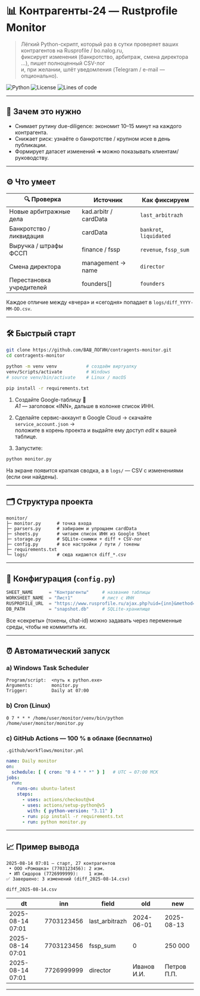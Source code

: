 # 📊 Контрагенты-24 — Rustprofile Monitor  

> Лёгкий Python-скрипт, который раз в сутки проверяет ваших контрагентов на Rusprofile / bo.nalog.ru,  
> фиксирует изменения (банкротство, арбитраж, смена директора …), пишет полноценный CSV-лог  
> и, при желании, шлёт уведомления (Telegram / e-mail — опционально).

![Python](https://img.shields.io/badge/Python-3.9%2B-blue?logo=python)
![License](https://img.shields.io/badge/License-MIT-green)
![Lines of code](https://img.shields.io/tokei/lines/github/startupovich/contragents-monitor)

---

## 🚀 Зачем это нужно

* Снимает рутину due-diligence: экономит 10–15 минут на каждого контрагента.  
* Снижает риск: узнаёте о банкротстве / крупном иске в день публикации.  
* Формирует датасет изменений ➜ можно показывать клиентам/руководству.  

---

## ⚙️ Что умеет

| 🔍 Проверка | Источник | Как фиксируем |
|-------------|----------|--------------|
| Новые арбитражные дела | kad.arbitr / cardData | `last_arbitrazh` |
| Банкротство / ликвидация | cardData | `bankrot`, `liquidated` |
| Выручка / штрафы ФССП | finance / fssp | `revenue`, `fssp_sum` |
| Смена директора | management → name | `director` |
| Перестановка учредителей | founders[] | `founders` |

Каждое отличие между «вчера» и «сегодня» попадает в `logs/diff_YYYY-MM-DD.csv`.

---

## 🛠️ Быстрый старт

```bash
git clone https://github.com/ВАШ_ЛОГИН/contragents-monitor.git
cd contragents-monitor

python -m venv venv           # создаём виртуалку
venv/Scripts/activate         # Windows
# source venv/bin/activate    # Linux / macOS

pip install -r requirements.txt
```

1. Создайте Google-таблицу 📄  
   *A1* — заголовок «INN», дальше в колонке список ИНН.

2. Cделайте сервис-аккаунт в Google Cloud → скачайте `service_account.json` →  
   положите в корень проекта и выдайте ему доступ *edit* к вашей таблице.

3. Запустите:

```bash
python monitor.py
```

На экране появится краткая сводка, а в `logs/` — CSV с изменениями (если они найдены).  

---

## 🗂️ Структура проекта

```
monitor/
├─ monitor.py      # точка входа
├─ parsers.py      # забираем и упрощаем cardData
├─ sheets.py       # читаем список ИНН из Google Sheet
├─ storage.py      # SQLite-снимки + diff + CSV-лог
├─ config.py       # все настройки / пути / токены
├─ requirements.txt
└─ logs/           # сюда кидаются diff_*.csv
```

---

## 🔧 Конфигурация (`config.py`)

```python
SHEET_NAME      = "Контрагенты"     # название таблицы
WORKSHEET_NAME  = "Лист1"           # лист c ИНН
RUSPROFILE_URL  = "https://www.rusprofile.ru/ajax.php?uid={inn}&method=card"
DB_PATH         = "snapshot.db"     # SQLite-хранилище
```

Все «секреты» (токены, chat-id) можно задавать через переменные среды, чтобы не коммитить их.

---

## ⏰ Автоматический запуск

### a) Windows Task Scheduler  
```
Program/script:  <путь к python.exe>
Arguments:       monitor.py
Trigger:         Daily at 07:00
```

### b) Cron (Linux)
```cron
0 7 * * * /home/user/monitor/venv/bin/python /home/user/monitor/monitor.py
```

### c) GitHub Actions — 100 % в облаке (бесплатно)

`.github/workflows/monitor.yml`
```yaml
name: Daily monitor
on:
  schedule: [ { cron: "0 4 * * *" } ]   # UTC → 07:00 МСК
jobs:
  run:
    runs-on: ubuntu-latest
    steps:
      - uses: actions/checkout@v4
      - uses: actions/setup-python@v5
        with: { python-version: "3.11" }
      - run: pip install -r requirements.txt
      - run: python monitor.py
```

---

## 📈 Пример вывода

```
2025-08-14 07:01 — старт, 27 контрагентов
 • ООО «Ромашка» (7703123456): 2 изм.
 • ИП Сидоров (7726999999):    1 изм.
✅ Завершено: 3 изменений (diff_2025-08-14.csv)
```

`diff_2025-08-14.csv`

| dt | inn | field | old | new |
|----|-----|-------|-----|-----|
| 2025-08-14 07:01 | 7703123456 | last_arbitrazh | 2024-06-01 | 2025-08-13 |
| 2025-08-14 07:01 | 7703123456 | fssp_sum       | 0          | 250 000 |
| 2025-08-14 07:01 | 7726999999 | director       | Иванов И.И. | Петров П.П. |

---

